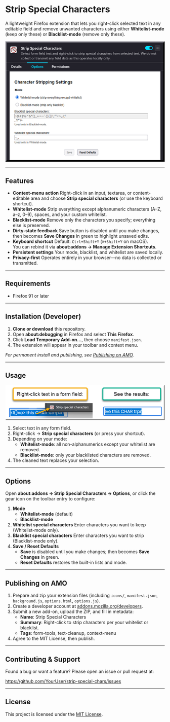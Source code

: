# Strip Special Characters

A lightweight Firefox extension that lets you right-click selected text in any editable field and remove unwanted characters using either **Whitelist-mode** (keep only these) or **Blacklist-mode** (remove only these).

<p align="center">
  <img src="assets/options-screenshot.png" alt="Options page screenshot" width="600"/>
</p>

---

## Features

- **Context-menu action**
  Right-click in an input, textarea, or content-editable area and choose **Strip special characters** (or use the keyboard shortcut).
- **Whitelist-mode**
  Strip everything except alphanumeric characters (A–Z, a–z, 0–9), spaces, and your custom whitelist.
- **Blacklist-mode**
  Remove only the characters you specify; everything else is preserved.
- **Dirty-state feedback**
  Save button is disabled until you make changes, then becomes **Save Changes** in green to highlight unsaved edits.
- **Keyboard shortcut**
  Default: `Ctrl+Shift+Y` (`⌘+Shift+Y` on macOS).  
  You can rebind it via **about:addons → Manage Extension Shortcuts**.
- **Persistent settings**
  Your mode, blacklist, and whitelist are saved locally.
- **Privacy-first**
  Operates entirely in your browser—no data is collected or transmitted.

---

## Requirements

- Firefox 91 or later

---

## Installation (Developer)

1. **Clone or download** this repository.
2. Open **about:debugging** in Firefox and select **This Firefox**.
3. Click **Load Temporary Add-on…**, then choose `manifest.json`.
4. The extension will appear in your toolbar and context menu.

_For permanent install and publishing, see [Publishing on AMO](#publishing-on-amo)._ 

---

## Usage

<p align="center">
  <img src="assets/example_use.png" alt="Options page screenshot" width="600"/>
</p>

1. Select text in any form field.
2. Right-click → **Strip special characters** (or press your shortcut).
3. Depending on your mode:
   - **Whitelist-mode**: all non-alphanumerics except your whitelist are removed.
   - **Blacklist-mode**: only your blacklisted characters are removed.
4. The cleaned text replaces your selection.

---

## Options

Open **about:addons → Strip Special Characters → Options**, or click the gear icon on the toolbar entry to configure:

1. **Mode**
   - **Whitelist-mode** (default)
   - **Blacklist-mode**
2. **Whitelist special characters**
   Enter characters you want to keep (Whitelist-mode only).
3. **Blacklist special characters**
   Enter characters you want to strip (Blacklist-mode only).
4. **Save / Reset Defaults**
   - **Save** is disabled until you make changes; then becomes **Save Changes** in green.
   - **Reset Defaults** restores the built-in lists and mode.

---

## Publishing on AMO

1. Prepare and zip your extension files (including `icons/`, `manifest.json`, `background.js`, `options.html`, `options.js`).
2. Create a developer account at [addons.mozilla.org/developers](https://addons.mozilla.org/developers).
3. Submit a new add-on, upload the ZIP, and fill in metadata:
   - **Name**: Strip Special Characters
   - **Summary**: Right-click to strip characters per your whitelist or blacklist.
   - **Tags**: form-tools, text-cleanup, context-menu
4. Agree to the MIT License, then publish.

---

## Contributing & Support

Found a bug or want a feature? Please open an issue or pull request at:

https://github.com/YourUser/strip-special-chars/issues

---

## License

This project is licensed under the [MIT License](https://opensource.org/licenses/MIT).
